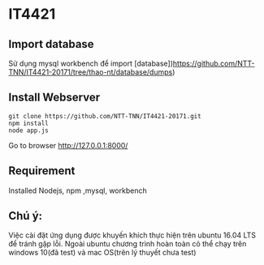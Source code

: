 # IT4421

## Import database

Sử dụng mysql workbench để import [database])https://github.com/NTT-TNN/IT4421-20171/tree/thao-nt/database/dumps)

## Install Webserver

  ```ssh
  git clone https://github.com/NTT-TNN/IT4421-20171.git
  npm install
  node app.js
  ```

  Go to browser http://127.0.0.1:8000/

## Requirement

Installed Nodejs, npm ,mysql, workbench

## Chú ý:
Việc cài đặt ứng dụng được khuyến khích thực hiện trên ubuntu 16.04 LTS để tránh gặp lỗi.
Ngoài ubuntu chương trình hoàn toàn cỏ thể chạy trên windows 10(đã test) và mac OS(trên lý thuyết chưa test)
